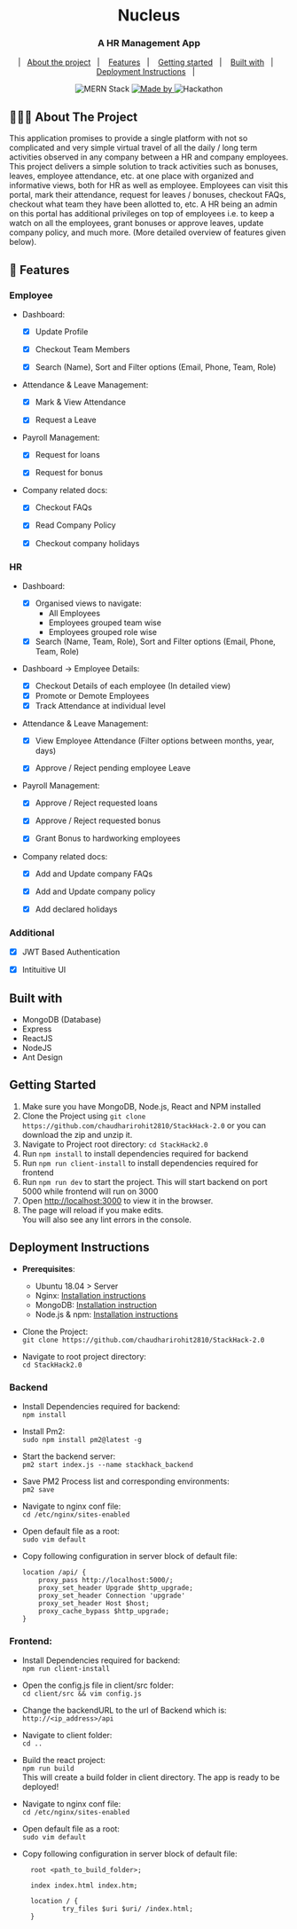   <h1 align="center">Nucleus</h1>

  <h3 align="center">
    A HR Management App
  </h3>

  <p align="center">
  |&nbsp;&nbsp;&nbsp;<a href="#-about-the-project">About the project</a>&nbsp;&nbsp;&nbsp;|&nbsp;&nbsp;&nbsp;
  <a href="#-features">Features</a>&nbsp;&nbsp;&nbsp;|&nbsp;&nbsp;&nbsp;
  <a href="#getting-started">Getting started</a>&nbsp;&nbsp;&nbsp;|&nbsp;&nbsp;&nbsp;
  <a href="#built-with">Built with</a>&nbsp;&nbsp;&nbsp;|&nbsp;&nbsp;&nbsp;
  <a href="#deployment-instructions">Deployment Instructions</a>&nbsp;&nbsp;&nbsp;|&nbsp;&nbsp;&nbsp;
</p>

<p align="center">
  <img alt="MERN Stack" src="https://img.shields.io/badge/TechStack-MERN-brightgreen">

  <a href="#">
    <img alt="Made by" src="https://img.shields.io/badge/Authors-Rohit%20Chaudhari%20%26%20Viraj%20Jadhav-orange">
  </a>

  <img alt="Hackathon" src="https://img.shields.io/badge/Hackathon-StackHack2.0-9cf">
</p>

## 👨🏻‍💻 About The Project

This application promises to provide a single platform with not so complicated and very simple virtual travel of all the daily / long term activities observed in any company between a HR and company employees. This project delivers a simple solution to track activities such as bonuses, leaves, employee attendance, etc. at one place with organized and informative views, both for HR as well as employee. Employees can visit this portal, mark their attendance, request for leaves / bonuses, checkout FAQs, checkout what team they have been allotted to, etc. A HR being an admin on this portal has additional privileges on top of employees i.e. to keep a watch on all the employees, grant bonuses or approve leaves, update company policy, and much more. (More detailed overview of features given below).

## 🌟 Features

### Employee

-   Dashboard:

    -   [x] Update Profile

    -   [x] Checkout Team Members

    -   [x] Search (Name), Sort and Filter options (Email, Phone, Team, Role)

-   Attendance & Leave Management:

    -   [x] Mark & View Attendance

    -   [x] Request a Leave

-   Payroll Management:

    -   [x] Request for loans

    -   [x] Request for bonus

-   Company related docs:

    -   [x] Checkout FAQs

    -   [x] Read Company Policy

    -   [x] Checkout company holidays

### HR

-   Dashboard:

    -   [x] Organised views to navigate:
        -   All Employees
        -   Employees grouped team wise
        -   Employees grouped role wise
    -   [x] Search (Name, Team, Role), Sort and Filter options (Email, Phone, Team, Role)

-   Dashboard -> Employee Details:

    -   [x] Checkout Details of each employee (In detailed view)
    -   [x] Promote or Demote Employees
    -   [x] Track Attendance at individual level

-   Attendance & Leave Management:

    -   [x] View Employee Attendance (Filter options between months, year, days)

    -   [x] Approve / Reject pending employee Leave

-   Payroll Management:

    -   [x] Approve / Reject requested loans

    -   [x] Approve / Reject requested bonus
    -   [x] Grant Bonus to hardworking employees

-   Company related docs:

    -   [x] Add and Update company FAQs

    -   [x] Add and Update company policy

    -   [x] Add declared holidays

### Additional

-   [x] JWT Based Authentication

-   [x] Intituitive UI

## Built with

-   MongoDB (Database)
-   Express
-   ReactJS
-   NodeJS
-   Ant Design

## Getting Started

1. Make sure you have MongoDB, Node.js, React and NPM installed
2. Clone the Project using `git clone https://github.com/chaudharirohit2810/StackHack-2.0` or you can download the zip and unzip it.
3. Navigate to Project root directory: `cd StackHack2.0`
4. Run `npm install` to install dependencies required for backend
5. Run `npm run client-install` to install dependencies required for frontend
6. Run `npm run dev` to start the project. This will start backend on port 5000 while frontend will run on 3000
7. Open [http://localhost:3000](http://localhost:3000) to view it in the browser.
8. The page will reload if you make edits.\
   You will also see any lint errors in the console.

## Deployment Instructions

-   **Prerequisites**:

    -   Ubuntu 18.04 > Server
    -   Nginx: [Installation instructions](https://www.digitalocean.com/community/tutorials/how-to-install-nginx-on-ubuntu-18-04)
    -   MongoDB: [Installation instruction](https://docs.mongodb.com/manual/tutorial/install-mongodb-on-ubuntu/)
    -   Node.js & npm: [Installation instructions](https://www.digitalocean.com/community/tutorials/how-to-install-node-js-on-ubuntu-18-04)

-   Clone the Project:\
    `git clone https://github.com/chaudharirohit2810/StackHack-2.0`

-   Navigate to root project directory:\
    `cd StackHack2.0`

### Backend

-   Install Dependencies required for backend:\
    `npm install`
-   Install Pm2:\
    `sudo npm install pm2@latest -g`
-   Start the backend server:\
    `pm2 start index.js --name stackhack_backend`
-   Save PM2 Process list and corresponding environments:\
    `pm2 save`
-   Navigate to nginx conf file:\
    `cd /etc/nginx/sites-enabled`
-   Open default file as a root:\
    `sudo vim default`
-   Copy following configuration in server block of default file:

    ```
    location /api/ {
        proxy_pass http://localhost:5000/;
        proxy_set_header Upgrade $http_upgrade;
        proxy_set_header Connection 'upgrade'
        proxy_set_header Host $host;
        proxy_cache_bypass $http_upgrade;
    }
    ```

### Frontend:

-   Install Dependencies required for backend:\
    `npm run client-install`
-   Open the config.js file in client/src folder:\
    `cd client/src && vim config.js`
-   Change the backendURL to the url of Backend which is:\
    `http://<ip_address>/api`
-   Navigate to client folder:\
    `cd ..`
-   Build the react project:\
    `npm run build`\
    This will create a build folder in client directory. The app is ready to be deployed!
-   Navigate to nginx conf file:\
    `cd /etc/nginx/sites-enabled`
-   Open default file as a root:\
    `sudo vim default`
-   Copy following configuration in server block of default file:

    ```
      root <path_to_build_folder>;

      index index.html index.htm;

      location / {
              try_files $uri $uri/ /index.html;
      }
    ```
